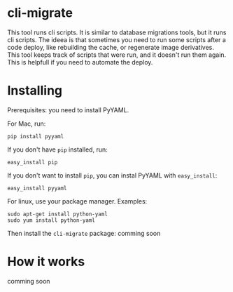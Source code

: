 # cli-migrate

This tool runs cli scripts. It is similar to database migrations tools, but it runs cli scripts. The ideea is that sometimes you need to run some scripts after a code deploy, like rebuilding the cache, or regenerate image derivatives. This tool keeps track of scripts that were run, and it doesn't run them again. This is helpfull if you need to automate the deploy.

# Installing

Prerequisites: you need to install PyYAML.

For Mac, run:
```
pip install pyyaml
```
If you don't have `pip` installed, run:
```
easy_install pip
```
If you don't want to install `pip`, you can instal PyYAML with `easy_install`:
```
easy_install pyyaml
```

For linux, use your package manager. Examples:
```
sudo apt-get install python-yaml
sudo yum install python-yaml
```

Then install the `cli-migrate` package:
comming soon

# How it works

comming soon
